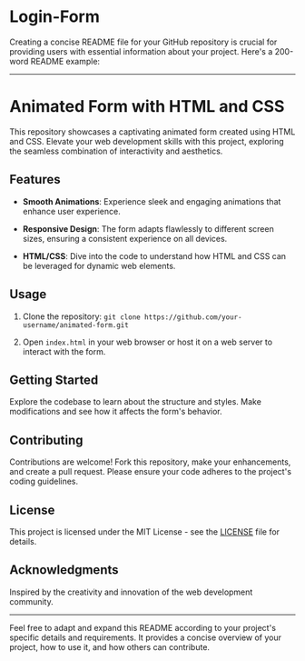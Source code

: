 # Login-Form
Creating a concise README file for your GitHub repository is crucial for providing users with essential information about your project. Here's a 200-word README example:

---

# Animated Form with HTML and CSS

This repository showcases a captivating animated form created using HTML and CSS. Elevate your web development skills with this project, exploring the seamless combination of interactivity and aesthetics.

## Features

- **Smooth Animations**: Experience sleek and engaging animations that enhance user experience.

- **Responsive Design**: The form adapts flawlessly to different screen sizes, ensuring a consistent experience on all devices.

- **HTML/CSS**: Dive into the code to understand how HTML and CSS can be leveraged for dynamic web elements.

## Usage

1. Clone the repository: `git clone https://github.com/your-username/animated-form.git`

2. Open `index.html` in your web browser or host it on a web server to interact with the form.

## Getting Started

Explore the codebase to learn about the structure and styles. Make modifications and see how it affects the form's behavior.

## Contributing

Contributions are welcome! Fork this repository, make your enhancements, and create a pull request. Please ensure your code adheres to the project's coding guidelines.

## License

This project is licensed under the MIT License - see the [LICENSE](LICENSE) file for details.

## Acknowledgments

Inspired by the creativity and innovation of the web development community.

---

Feel free to adapt and expand this README according to your project's specific details and requirements. It provides a concise overview of your project, how to use it, and how others can contribute.
